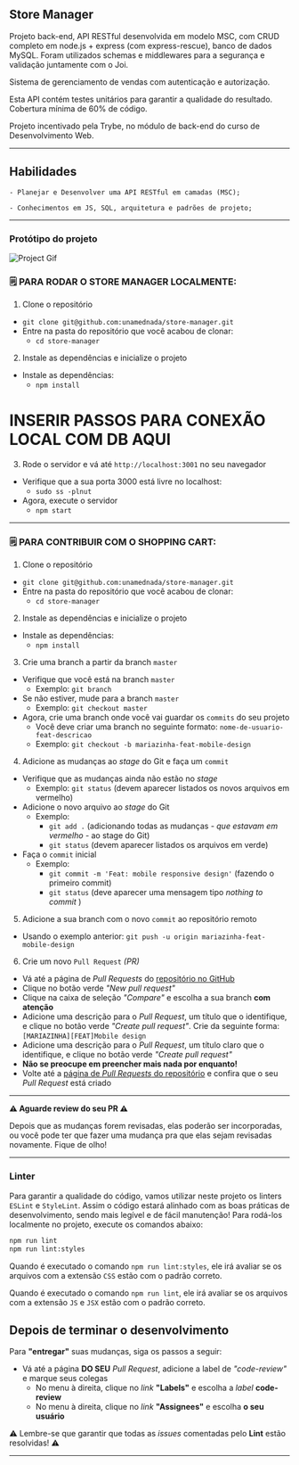 ## Store Manager

Projeto back-end, API RESTful desenvolvida em modelo MSC, com CRUD completo em node.js + express (com express-rescue), banco de dados MySQL. Foram utilizados schemas e middlewares para a segurança e validação juntamente com o Joi.

Sistema de gerenciamento de vendas com autenticação e autorização.

Esta API contém testes unitários para garantir a qualidade do resultado. Cobertura mínima de 60% de código.

Projeto incentivado pela Trybe, no módulo de back-end do curso de Desenvolvimento Web.

---

## Habilidades

    - Planejar e Desenvolver uma API RESTful em camadas (MSC);

    - Conhecimentos em JS, SQL, arquitetura e padrões de projeto;

---

### Protótipo do projeto

![Project Gif](./out.gif)

### 🗒 PARA RODAR O STORE MANAGER LOCALMENTE:

1. Clone o repositório
  * `git clone git@github.com:unamednada/store-manager.git`
  * Entre na pasta do repositório que você acabou de clonar:
    * `cd store-manager`

2. Instale as dependências e inicialize o projeto
  * Instale as dependências:
    * `npm install`

# INSERIR PASSOS PARA CONEXÃO LOCAL COM DB AQUI

3. Rode o servidor e vá até `http://localhost:3001` no seu navegador
  * Verifique que a sua porta 3000 está livre no localhost:
    * `sudo ss -plnut`
  * Agora, execute o servidor
    * `npm start`

---

### 🗒 PARA CONTRIBUIR COM O SHOPPING CART:

1. Clone o repositório
  * `git clone git@github.com:unamednada/store-manager.git`
  * Entre na pasta do repositório que você acabou de clonar:
    * `cd store-manager`

2. Instale as dependências e inicialize o projeto
  * Instale as dependências:
    * `npm install`

3. Crie uma branch a partir da branch `master`
  * Verifique que você está na branch `master`
    * Exemplo: `git branch`
  * Se não estiver, mude para a branch `master`
    * Exemplo: `git checkout master`
  * Agora, crie uma branch onde você vai guardar os `commits` do seu projeto
    * Você deve criar uma branch no seguinte formato: `nome-de-usuario-feat-descricao`
    * Exemplo: `git checkout -b mariazinha-feat-mobile-design`

4. Adicione as mudanças ao _stage_ do Git e faça um `commit`
  * Verifique que as mudanças ainda não estão no _stage_
    * Exemplo: `git status` (devem aparecer listados os novos arquivos em vermelho)
  * Adicione o novo arquivo ao _stage_ do Git
      * Exemplo:
        * `git add .` (adicionando todas as mudanças - _que estavam em vermelho_ - ao stage do Git)
        * `git status` (devem aparecer listados os arquivos em verde)
  * Faça o `commit` inicial
      * Exemplo:
        * `git commit -m 'Feat: mobile responsive design'` (fazendo o primeiro commit)
        * `git status` (deve aparecer uma mensagem tipo _nothing to commit_ )

5. Adicione a sua branch com o novo `commit` ao repositório remoto
  * Usando o exemplo anterior: `git push -u origin mariazinha-feat-mobile-design`

6. Crie um novo `Pull Request` _(PR)_
  * Vá até a página de _Pull Requests_ do [repositório no GitHub](https://github.com/unamednada/store-manager/pulls)
  * Clique no botão verde _"New pull request"_
  * Clique na caixa de seleção _"Compare"_ e escolha a sua branch **com atenção**
  * Adicione uma descrição para o _Pull Request_, um título que o identifique, e clique no botão verde _"Create pull request"_. Crie da seguinte forma: `[MARIAZINHA][FEAT]Mobile design`
  * Adicione uma descrição para o _Pull Request_, um título claro que o identifique, e clique no botão verde _"Create pull request"_
  * **Não se preocupe em preencher mais nada por enquanto!**
  * Volte até a [página de _Pull Requests_ do repositório](https://github.com/unamednada/store-manager/pulls) e confira que o seu _Pull Request_ está criado

---

**⚠️ Aguarde review do seu PR ⚠️**

Depois que as mudanças forem revisadas, elas poderão ser incorporadas, ou você pode ter que fazer uma mudança pra que elas sejam revisadas novamente. Fique de olho!

---

### Linter

Para garantir a qualidade do código, vamos utilizar neste projeto os linters `ESLint` e `StyleLint`.
Assim o código estará alinhado com as boas práticas de desenvolvimento, sendo mais legível
e de fácil manutenção! Para rodá-los localmente no projeto, execute os comandos abaixo:

```bash
npm run lint
npm run lint:styles
```

Quando é executado o comando `npm run lint:styles`, ele irá avaliar se os arquivos com a extensão `CSS` estão com o padrão correto.

Quando é executado o comando `npm run lint`, ele irá avaliar se os arquivos com a extensão `JS` e `JSX` estão com o padrão correto.

## Depois de terminar o desenvolvimento

Para **"entregar"** suas mudanças, siga os passos a seguir:

* Vá até a página **DO SEU** _Pull Request_, adicione a label de _"code-review"_ e marque seus colegas
  * No menu à direita, clique no _link_ **"Labels"** e escolha a _label_ **code-review**
  * No menu à direita, clique no _link_ **"Assignees"** e escolha **o seu usuário**

⚠ Lembre-se que garantir que todas as _issues_ comentadas pelo **Lint** estão resolvidas! ⚠

---